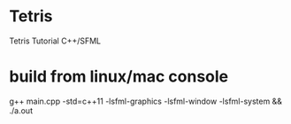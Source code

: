 # Tetris
Tetris Tutorial C++/SFML

# build from linux/mac console
g++ main.cpp -std=c++11 -lsfml-graphics -lsfml-window -lsfml-system && ./a.out
